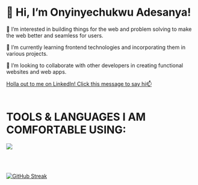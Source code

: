 <h1>👋 Hi, I’m Onyinyechukwu Adesanya!</h1>
<p>👀 I’m interested in building things for the web and problem solving to make the web better and  seamless for users.</p>
<p> 🌱 I’m currently learning frontend technologies and incorporating them in various projects.</p>
<p>💞️ I’m looking to collaborate with other developers in creating functional websites and web apps.</p>
<a href="https://www.linkedin.com/in/onyinyechukwu-adesanya-517489204/">Holla out to me on LinkedIn! Click this message to say hi📫  </a>

  <br/>
<br />
<h1 align="left">TOOLS & LANGUAGES I AM COMFORTABLE USING:</h1>
<p>
  <a href="https://skillicons.dev">
    <img src="https://skillicons.dev/icons?i=html,css,js,ts,tailwind,scss,styledcomponents,materialui,pinia,vue,react,redux,nextjs,firebase,supabase,mongodb,prisma,postman,git,github,vercel,vscode,powershell,figma,vite" />
  </a>
</p>
<br/>
<br />

[![GitHub Streak](https://streak-stats.demolab.com?user=Yinye013&theme=synthwave&border_radius=6.5&card_width=506)](https://git.io/streak-stats)








